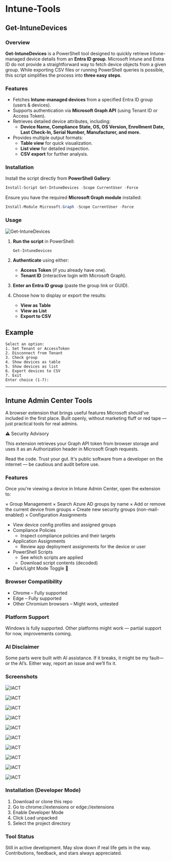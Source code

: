 # Intune-Tools

## Get-IntuneDevices  

### Overview  

**Get-IntuneDevices** is a PowerShell tool designed to quickly retrieve Intune-managed device details from an **Entra ID group**. Microsoft Intune and Entra ID do not provide a straightforward way to fetch device objects from a given group. While exporting CSV files or running PowerShell queries is possible, this script simplifies the process into **three easy steps**.  

### Features  

- Fetches **Intune-managed devices** from a specified Entra ID group (users & devices).  
- Supports authentication via **Microsoft Graph API** (using Tenant ID or Access Token).  
- Retrieves detailed device attributes, including:  
  - **Device Name, Compliance State, OS, OS Version, Enrollment Date, Last Check-In, Serial Number, Manufacturer, and more.**  
- Provides multiple output formats:  
  - **Table view** for quick visualization.  
  - **List view** for detailed inspection.  
  - **CSV export** for further analysis.  

### Installation  

Install the script directly from **PowerShell Gallery**:  

```powershell
Install-Script Get-IntuneDevices -Scope CurrentUser -Force
```

Ensure you have the required **Microsoft Graph module** installed:  

```powershell
Install-Module Microsoft.Graph -Scope CurrentUser -Force
```

### Usage  
![Get-IntuneDevices](assets/Get-IntuneDevices.gif)

1. **Run the script** in PowerShell:  

   ```powershell
   Get-IntuneDevices
   ```

2. **Authenticate** using either:  
   - **Access Token** (if you already have one).  
   - **Tenant ID** (interactive login with Microsoft Graph).  

3. **Enter an Entra ID group** (paste the group link or GUID).  

4. Choose how to display or export the results:  
   - **View as Table**  
   - **View as List**  
   - **Export to CSV**  

## Example  

```
Select an option:
1. Set Tenant or AccessToken  
2. Disconnect from Tenant  
3. Check group  
4. Show devices as table  
5. Show devices as list  
6. Export devices to CSV  
7. Exit  
Enter choice (1-7):  
```
____
## Intune Admin Center Tools

A browser extension that brings useful features Microsoft should've included in the first place. Built openly, without marketing fluff or red tape — just practical tools for real admins.

⚠️ Security Advisory

This extension retrieves your Graph API token from browser storage and uses it as an Authorization header in Microsoft Graph requests.

Read the code. Trust your gut. It's public software from a developer on the internet — be cautious and audit before use.

### Features

Once you're viewing a device in Intune Admin Center, open the extension to:

× Group Management
  × Search Azure AD groups by name
  × Add or remove the current device from groups
  × Create new security groups (non-mail-enabled)
× Configuration Assignments
  * View device config profiles and assigned groups
* Compliance Policies
  * Inspect compliance policies and their targets
* Application Assignments
  * Review app deployment assignments for the device or user
* PowerShell Scripts
  * See which scripts are applied
  * Download script contents (decoded)
* Dark/Light Mode Toggle 💪

### Browser Compatibility
* Chrome – Fully supported
* Edge – Fully supported
* Other Chromium browsers – Might work, untested

### Platform Support

Windows is fully supported. Other platforms might work — partial support for now, improvements coming.

### AI Disclaimer

Some parts were built with AI assistance. If it breaks, it might be my fault—or the AI’s. Either way, report an issue and we’ll fix it.

### Screenshots

![IACT](assets/IACT%201.png)

![IACT](assets/IACT%202.png)

![IACT](assets/IACT%203.png)

![IACT](assets/IACT%204.png)

![IACT](assets/IACT%206.png)

![IACT](assets/IACT%207.png)

![IACT](assets/IACT%208.png) 

![IACT](assets/IACT%209.png)

![IACT](assets/IACT%2010.png)

![IACT](assets/IACT%2011.png)

### Installation (Developer Mode)

1. Download or clone this repo
2. Go to chrome://extensions or edge://extensions
3. Enable Developer Mode
4. Click Load unpacked
5. Select the project directory

### Tool Status
Still in active development. May slow down if real life gets in the way. Contributions, feedback, and stars always appreciated.
